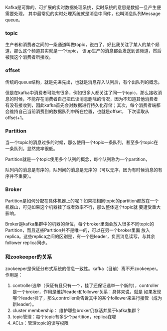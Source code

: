 Kafka是可靠的、可扩展的实时数据处理系统，实时系统的意思是数据一旦产生便需要处理，
其中最常见的实时处理系统就是消息中间件，也叫消息队列Message queue。

### topic

生产者和消费者之间的一条通道叫做topic，说白了，好比我关注了某人的某个频道，那么这个频道其实就是一个topic，
该up生产的消息都会发送到该频道，然后被我这个消费者所接收。

### offset

传统的queue结构，就是先进先出，也就是消息存入队列后，有个出队列的概念。

但是在kafka中消费者可能有很多，例如很多人都关注了同一个topic，那么接收消息的时候，不能存在消费者自己把已读消息删除的情况，因为不知道其他消费者
有没有接收到，因此kafka首先会对数据进行持久化存储；其次，每个消费者端都会维持自己当前消费到的数据队列中所在位置，也就是offset，
下次读取从offset+1。


### Partition

当一个topic的消息过多的时候，那么使用一个topic一条队列，甚至多个topic在一条队列，显然效率很低。

Partition就是一个topic使用多个队列的概念，每个队列称为一个partition，

队列内的消息是有序的，队列间的消息是无序的（可以无序，因为有时候消息的有序并不重要）。

### Broker

Partition是如何分配在具体机器上的呢？如果把相同topic的partition都放在一个机器山，可见如果这个机器挂了或者效率不行，那么整体这个topic就
要遭受重大影响。

Broker是kafka集群中的机器的单位，每个broker里面会放入很多不同topic的Partition，而且这些Partition并不是唯一的，可以在另一个broker里面
放入replica。这些replica之间的区别是，有一个是leader，负责消息读写，与其余follower replica同步。

### 和zookeeper的关系

zookeeper是保证分布式系统的信息一致性。kafka（目前）离不开zookeeper。作用是：

1. controller选举（保证有且只有一个，挂了还保证选举一个新的），controller是一个broker，作用是维护leader和follower关系：具体来说，就是
   如果发现哪个leader挂了，那么controller会告诉其中的某个follower来进行接管（成为新leader）。
2. cluster membership： 维护哪些broker仍存活并属于kafka集群？
3. topic管理：每个topic有多少个partition，replica在哪
4. ACLs：管理topic的读写权限